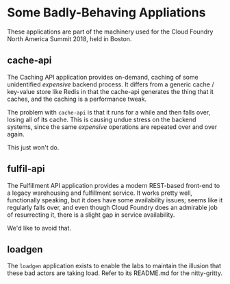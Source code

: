 # Some Badly-Behaving Appliations

These applications are part of the machinery used for the Cloud
Foundry North America Summit 2018, held in Boston.

## cache-api

The Caching API application provides on-demand, caching of some
unidentified _expensive_ backend process.  It differs from a
generic cache / key-value store like Redis in that the cache-api
generates the thing that it caches, and the caching is a
performance tweak.

The problem with `cache-api` is that it runs for a while and then
falls over, losing all of its cache.  This is causing undue stress
on the backend systems, since the same _expensive_ operations are
repeated over and over again.

This just won't do.

## fulfil-api

The Fulfillment API application provides a modern REST-based
front-end to a legacy warehousing and fulfillment service.  It
works pretty well, functionally speaking, but it does have some
availability issues; seems like it regularly falls over, and even
though Cloud Foundry does an admirable job of resurrecting it,
there is a slight gap in service availability.

We'd like to avoid that.

## loadgen

The `loadgen` application exists to enable the labs to maintain
the illusion that these bad actors are taking load.  Refer to its
README.md for the nitty-gritty.
